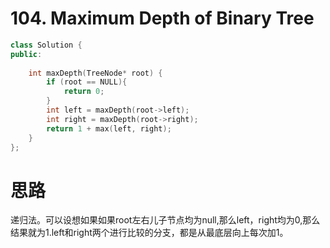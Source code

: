 #  104. Maximum Depth of Binary Tree

```c++
class Solution {
public:
    
    int maxDepth(TreeNode* root) {
        if (root == NULL){
            return 0;
        }
        int left = maxDepth(root->left);
        int right = maxDepth(root->right);
        return 1 + max(left, right);
    }        
};
```

# 思路

递归法。可以设想如果如果root左右儿子节点均为null,那么left，right均为0,那么结果就为1.left和right两个进行比较的分支，都是从最底层向上每次加1。
